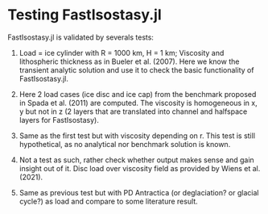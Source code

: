 # Testing FastIsostasy.jl

FastIsostasy.jl is validated by severals tests:

1. Load = ice cylinder with R = 1000 km, H = 1 km; Viscosity and lithospheric thickness as in Bueler et al. (2007). Here we know the transient analytic solution and use it to check the basic functionality of FastIsostasy.jl.

2. Here 2 load cases (ice disc and ice cap) from the benchmark proposed in Spada et al. (2011) are computed. The viscosity is homogeneous in x, y but not in z (2 layers that are translated into channel and halfspace layers for FastIsostasy).

3. Same as the first test but with viscosity depending on r. This test is still hypothetical, as no analytical nor benchmark solution is known.

4. Not a test as such, rather check whether output makes sense and gain insight out of it. Disc load over viscosity field as provided by Wiens et al. (2021).

5. Same as previous test but with PD Antractica (or deglaciation? or glacial cycle?) as load and compare to some literature result.